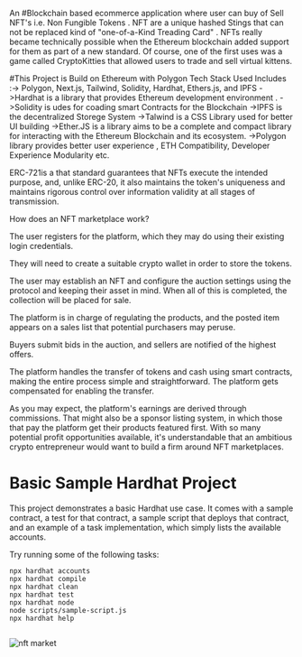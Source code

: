 An #Blockchain based ecommerce application where user can buy of Sell NFT's i.e. Non Fungible Tokens  . NFT are a unique hashed Stings that can not be replaced kind of "one-of-a-Kind Treading Card" . NFTs really became technically possible when the Ethereum blockchain added support for them as part of a new standard. Of course, one of the first uses was a game called CryptoKitties that allowed users to trade and sell virtual kittens. 


#This Project is Build on Ethereum with Polygon
Tech Stack Used Includes :-> Polygon, Next.js, Tailwind, Solidity, Hardhat, Ethers.js, and IPFS
->Hardhat is a library that provides Ethereum development environment .
->Solidity is udes for coading smart Contracts for the Blockchain 
->IPFS is the decentralized Storege System 
->Talwind is a CSS Library used for better UI building 
->Ether.JS is a library aims to be a complete and compact library for interacting with the Ethereum Blockchain and its ecosystem. 
->Polygon library provides better user experience  , ETH Compatibility, Developer Experience Modularity etc.

 ERC-721is a that standard guarantees that NFTs execute the intended purpose, and, unlike ERC-20, it also maintains the token's uniqueness and maintains rigorous control over information validity at all stages of transmission.
 
 How does an NFT marketplace work?

The user registers for the platform, which they may do using their existing login credentials.

They will need to create a suitable crypto wallet in order to store the tokens.

The user may establish an NFT and configure the auction settings using the protocol and keeping their asset in mind. When all of this is completed, the collection will be placed for sale.

The platform is in charge of regulating the products, and the posted item appears on a sales list that potential purchasers may peruse.

Buyers submit bids in the auction, and sellers are notified of the highest offers.

The platform handles the transfer of tokens and cash using smart contracts, making the entire process simple and straightforward.
The platform gets compensated for enabling the transfer.

As you may expect, the platform's earnings are derived through commissions. That might also be a sponsor listing system, in which those that pay the platform get their products featured first. With so many potential profit opportunities available, it's understandable that an ambitious crypto entrepreneur would want to build a firm around NFT marketplaces.


# Basic Sample Hardhat Project

This project demonstrates a basic Hardhat use case. It comes with a sample contract, a test for that contract, a sample script that deploys that contract, and an example of a task implementation, which simply lists the available accounts.

Try running some of the following tasks:

```shell
npx hardhat accounts
npx hardhat compile
npx hardhat clean
npx hardhat test
npx hardhat node
node scripts/sample-script.js
npx hardhat help


```

![nft market](https://user-images.githubusercontent.com/69580963/142754325-a7d1f759-8c14-4fb7-aaf1-4dfca2048c7a.png)
